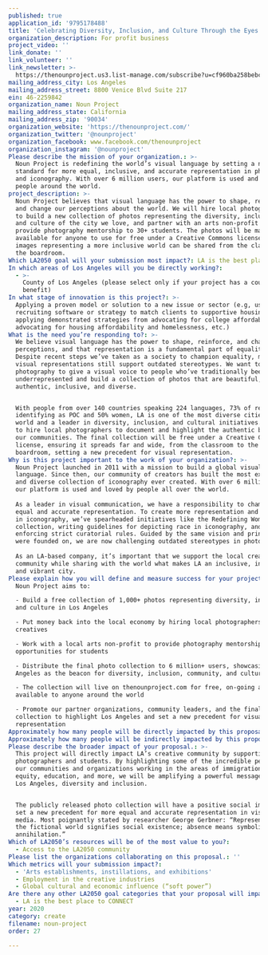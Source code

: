 ```yaml
---
published: true
application_id: '9795178488'
title: 'Celebrating Diversity, Inclusion, and Culture Through the Eyes of Angelenos'
organization_description: For profit business
project_video: ''
link_donate: ''
link_volunteer: ''
link_newsletter: >-
  https://thenounproject.us3.list-manage.com/subscribe?u=cf960ba258bebc932ddf669bc&id=ff23fc3fde&group%5B8777%5D%5B1%5D=True
mailing_address_city: Los Angeles
mailing_address_street: 8800 Venice Blvd Suite 217
ein: 46-2259842
organization_name: Noun Project
mailing_address_state: California
mailing_address_zip: '90034'
organization_website: 'https://thenounproject.com/'
organization_twitter: '@nounproject'
organization_facebook: www.facebook.com/thenounproject
organization_instagram: '@nounproject'
Please describe the mission of your organization.: >-
  Noun Project is redefining the world’s visual language by setting a new
  standard for more equal, inclusive, and accurate representation in photography
  and iconography. With over 6 million users, our platform is used and loved by
  people around the world. 
project_description: >-
  Noun Project believes that visual language has the power to shape, reinforce,
  and change our perceptions about the world. We will hire local photographers
  to build a new collection of photos representing the diversity, inclusivity,
  and culture of the city we love, and partner with an arts non-profit to
  provide photography mentorship to 30+ students. The photos will be made
  available for anyone to use for free under a Creative Commons license, so that
  images representing a more inclusive world can be shared from the classroom to
  the boardroom.
Which LA2050 goal will your submission most impact?: LA is the best place to CREATE
In which areas of Los Angeles will you be directly working?:
  - >-
    County of Los Angeles (please select only if your project has a countywide
    benefit)
In what stage of innovation is this project?: >-
  Applying a proven model or solution to a new issue or sector (e.g, using a job
  recruiting software or strategy to match clients to supportive housing sites,
  applying demonstrated strategies from advocating for college affordability to
  advocating for housing affordability and homelessness, etc.)
What is the need you’re responding to?: >-
  We believe visual language has the power to shape, reinforce, and change our
  perceptions, and that representation is a fundamental part of equality.
  Despite recent steps we’ve taken as a society to champion equality, many
  visual representations still support outdated stereotypes. We want to utilize
  photography to give a visual voice to people who’ve traditionally been
  underrepresented and build a collection of photos that are beautiful,
  authentic, inclusive, and diverse. 


  With people from over 140 countries speaking 224 languages, 73% of residents
  identifying as POC and 50% women, LA is one of the most diverse cities in the
  world and a leader in diversity, inclusion, and cultural initiatives. We want
  to hire local photographers to document and highlight the authentic beauty of
  our communities. The final collection will be free under a Creative Commons
  license, ensuring it spreads far and wide, from the classroom to the
  boardroom, setting a new precedent for visual representation. 
Why is this project important to the work of your organization?: >-
  Noun Project launched in 2011 with a mission to build a global visual
  language. Since then, our community of creators has built the most extensive
  and diverse collection of iconography ever created. With over 6 million users,
  our platform is used and loved by people all over the world. 
      
  As a leader in visual communication, we have a responsibility to champion more
  equal and accurate representation. To create more representation and inclusion
  in iconography, we’ve spearheaded initiatives like the Redefining Women icon
  collection, writing guidelines for depicting race in iconography, and
  enforcing strict curatorial rules. Guided by the same vision and principles we
  were founded on, we are now challenging outdated stereotypes in photography. 
      
  As an LA-based company, it’s important that we support the local creative
  community while sharing with the world what makes LA an inclusive, innovative,
  and vibrant city.
Please explain how you will define and measure success for your project.: >-
  Noun Project aims to: 

  - Build a free collection of 1,000+ photos representing diversity, inclusion,
  and culture in Los Angeles

  - Put money back into the local economy by hiring local photographers and
  creatives

  - Work with a local arts non-profit to provide photography mentorship
  opportunities for students

  - Distribute the final photo collection to 6 million+ users, showcasing Los
  Angeles as the beacon for diversity, inclusion, community, and culture

  - The collection will live on thenounproject.com for free, on-going access
  available to anyone around the world

  - Promote our partner organizations, community leaders, and the final
  collection to highlight Los Angeles and set a new precedent for visual
  representation
Approximately how many people will be directly impacted by this proposal?: '1000'
Approximately how many people will be indirectly impacted by this proposal?: '6000000'
Please describe the broader impact of your proposal.: >-
  This project will directly impact LA’s creative community by supporting local
  photographers and students. By highlighting some of the incredible people in
  our communities and organizations working in the areas of immigration, gender
  equity, education, and more, we will be amplifying a powerful message about
  Los Angeles, diversity and inclusion. 


  The publicly released photo collection will have a positive social impact and
  set a new precedent for more equal and accurate representation in visual
  media. Most poignantly stated by researcher George Gerbner: “Representation in
  the fictional world signifies social existence; absence means symbolic
  annihilation.” 
Which of LA2050’s resources will be of the most value to you?:
  - Access to the LA2050 community
Please list the organizations collaborating on this proposal.: ''
Which metrics will your submission impact?:
  - 'Arts establishments, instillations, and exhibitions'
  - Employment in the creative industries
  - Global cultural and economic influence (“soft power”)
Are there any other LA2050 goal categories that your proposal will impact?:
  - LA is the best place to CONNECT
year: 2020
category: create
filename: noun-project
order: 27

---
```

